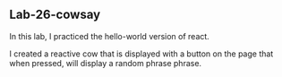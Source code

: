 ## Lab-26-cowsay  

  In this lab, I practiced the hello-world version of react.  

  I created a reactive cow that is displayed with a button on the page that when pressed, will display a random phrase phrase.
